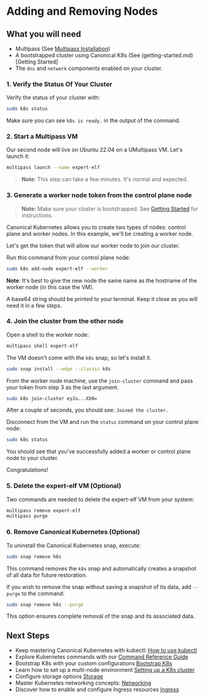 # Adding and Removing Nodes

## What you will need

- Multipass (See [Multipass Installation](https://multipass.run/install))
- A bootstrapped cluster using Canonical K8s (See (getting-started.md)[Getting
  Started]
- The `dns` and `network` components enabled on your cluster.

### 1. Verify the Status Of Your Cluster

Verify the status of your cluster with:

```sh
sudo k8s status
```

Make sure you can see `k8s is ready.` in the output of the command.

### 2. Start a Multipass VM

Our second node will live on Ubuntu 22.04 on a UMultipass VM. Let's launch it:

```sh
multipass launch --name expert-elf
```

> **Note**: This step can take a few minutes. It's normal and expected.

### 3. Generate a worker node token from the control plane node

> **Note:** Make sure your cluster is bootstrapped. See
> [Getting Started](getting-started.md) for instructions.

Canonical Kubernetes allows you to create two types of nodes: control plane and
worker nodes. In this example, we'll be creating a worker node.

Let's get the token that will allow our worker node to join our cluster.

Run this command from your control plane node:

```sh
sudo k8s add-node expert-elf --worker
```

**Note**: It's best to give the new node the same name as the hostname of the
worker node (in this case the VM).

A base64 string should be printed to your terminal. Keep it close as you will
need it in a few steps.

### 4. Join the cluster from the other node

Open a shell to the worker node:

```sh
multipass shell expert-elf
```

The VM doesn't come with the `k8s` snap, so let's install it.

```sh
sudo snap install --edge --classic k8s
```

From the worker node machine, use the `join-cluster` command and pass your
token from step 3 as the last argument.

```sh
sudo k8s join-cluster eyJu...XX0=
```

After a couple of seconds, you should see: `Joined the cluster.`

Disconnect from the VM and run the `status` command on your control plane node:

```sh
sudo k8s status
```

You should see that you've successfully added a worker or control plane node to
your cluster.

Congratulations!

### 5. Delete the expert-elf VM (Optional)

Two commands are needed to delete the expert-elf VM from your system:

```sh
multipass remove expert-elf
multipass purge
```

### 6. Remove Canonical Kubernetes (Optional)

To uninstall the Canonical Kubernetes snap, execute:

```sh
sudo snap remove k8s
```

This command removes the `k8s` snap and automatically creates a snapshot of all
data for future restoration.

If you wish to remove the snap without saving a snapshot of its data, add
`--purge` to the command:

```sh
sudo snap remove k8s --purge
```

This option ensures complete removal of the snap and its associated data.

## Next Steps

- Keep mastering Canonical Kubernetes with kubectl: [How to use kubectl](#TODO)
- Explore Kubernetes commands with our [Command Reference Guide](#TODO)
- Bootstrap K8s with your custom configurations [Bootstrap K8s](#TODO)
- Learn how to set up a multi-node environment
  [Setting up a K8s cluster](#TODO)
- Configure storage options [Storage](#TODO)
- Master Kubernetes networking concepts: [Networking](#TODO)
- Discover how to enable and configure Ingress resources [Ingress](#TODO)
